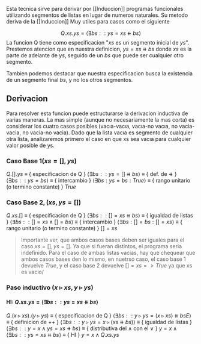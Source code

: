 Esta tecnica sirve para derivar por [[Induccion]] programas funcionales utilizando segmentos de listas en lugar de numeros naturales. Su metodo deriva de la [[Induccion]] Muy utiles para casos como el siguiente

$$ Q.xs.ys = ⟨ ∃ bs : : ys = xs ⧺ bs ⟩$$
La funcion Q tiene como especificacion "$xs$ es un segmento inicial de $ys$". Prestemos atencion que en nuestra definicion, $ys = xs ⧺ bs$ donde $xs$ es la parte de adelante de $ys$, seguido de un $bs$ que puede ser cualquier otro segmento.

Tambien podemos destacar que nuestra especificacion busca la existencia de un segmento final $bs$, y no los otros segmentos.

## Derivacion
Para resolver esta funcion puede estructurarse la derivacion inductiva de varias
maneras. La mas simple (aunque no necesariamente la mas corta) es considerar los
cuatro casos posibles (vacıa-vacıa, vacıa-no vacıa, no vacia- vacia, no vacia-no vacia). Dado que la lista vacıa es segmento de cualquier otra lista, analizaremos primero el caso en que xs sea vacıa
para cualquier valor posible de ys.

### Caso Base $1 (xs=[], ys)$

$Q.[ ].ys$
≡ { especificacion de Q }
$⟨∃ bs : : ys = [ ] ⧺ bs ⟩$
≡ { def. de ⧺ }
$⟨ ∃ bs : : ys = bs ⟩$
≡ { intercambio }
$⟨ ∃ bs : ys = bs : True ⟩$
≡ { rango unitario (o termino constante) }
$True$

### Caso Base $2, (xs, ys = [])$
$Q.xs.[ ]$
≡ { especificacion de Q }
$⟨ ∃ bs : : [ ] = xs ⧺ bs⟩$
≡ { igualdad de listas }
$⟨ ∃ bs : : [ ] = xs ∧ [ ] = bs ⟩$
≡ { intercambio }
$⟨ ∃ bs : [ ] = bs : [ ] = xs ⟩$
≡ { rango unitario (o termino constante) }
$[ ] = xs$ 

> Importante ver, que ambos casos bases deben ser iguales para el caso $xs=[], ys=[]$. Ya que si fueran distintos, el programa seria indefinido. Para el caso de ambas listas vacias, hay que chequear que ambos casos bases den lo mismo, en nuetrso caso, el caso base 1 devuelve $True$, y el caso base 2 devuelve $[] = xs => True$ ya que xs es vacio/

### Paso inductivo $(x ▹ xs, y ▹ ys)$
#### HI: $Q.xs.ys = ⟨ ∃ bs : : ys = xs ⧺ bs ⟩$
$Q.(x ▹ xs).(y ▹ ys)$
≡ { especificacion de Q }
$⟨∃ bs : : y ▹ ys = (x ▹ xs) ⧺ bs E⟩$
≡ { definicion de ++ }
$⟨∃ bs : : y ▹ ys = x ▹ (xs ⧺ bs)⟩$
≡ { igualdad de listas }
$⟨ ∃ bs : : y = x ∧ ys = xs ⧺ bs ⟩$
≡ { distributiva del $∧$ con el $∨$ }
$y = x ∧ ⟨ ∃ bs : : ys = xs ⧺ bs ⟩$
≡ { HI }
$y = x ∧ Q.xs.ys$

